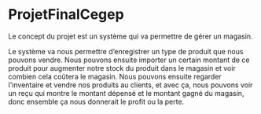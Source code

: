# ProjetFinalCegep

Le concept du projet est un système qui va permettre de gérer un magasin.

Le système va nous permettre d’enregistrer un type de produit que nous pouvons vendre. Nous pouvons ensuite importer un certain montant de ce produit pour augmenter notre stock du produit dans le magasin et voir combien cela coûtera le magasin. Nous pouvons ensuite regarder l'inventaire et vendre nos produits au clients, et avec ça, nous pouvons voir un reçu qui montre le montant dépensé et le montant gagné du magasin, donc ensemble ça nous donnerait le profit ou la perte.
